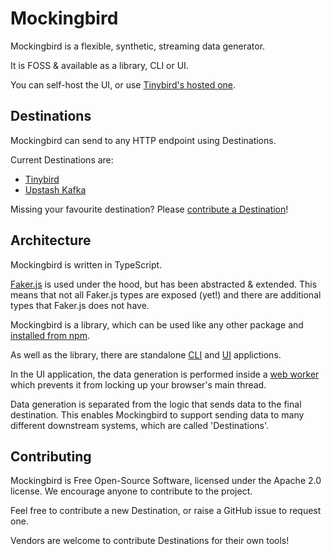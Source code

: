# Mockingbird
 
Mockingbird is a flexible, synthetic, streaming data generator. 

It is FOSS & available as a library, CLI or UI.

You can self-host the UI, or use [Tinybird's hosted one](https://mockingbird.tinybird.co).

## Destinations

Mockingbird can send to any HTTP endpoint using Destinations.

Current Destinations are:

- [Tinybird](./destinations/tinybird.md)
- [Upstash Kafka](./destinations/upstash_kafka.md)

Missing your favourite destination? Please [contribute a Destination](https://github.com/tinybirdco/mockingbird)!

## Architecture

Mockingbird is written in TypeScript.

[Faker.js](https://fakerjs.dev/) is used under the hood, but has been abstracted & extended. This means that not all Faker.js types are exposed (yet!) and there are additional types that Faker.js does not have.

Mockingbird is a library, which can be used like any other package and [installed from npm](https://www.npmjs.com/package/@tinybirdco/mockingbird). 

As well as the library, there are standalone [CLI](https://www.npmjs.com/package/@tinybirdco/mockingbird-cli) and [UI](https://mockingbird.tinybird.co) applictions.

In the UI application, the data generation is performed inside a [web worker](https://developer.mozilla.org/en-US/docs/Web/API/Web_Workers_API/Using_web_workers) which prevents it from locking up your browser's main thread.

Data generation is separated from the logic that sends data to the final destination. This enables Mockingbird to support sending data to many different downstream systems, which are called 'Destinations'.

## Contributing

Mockingbird is Free Open-Source Software, licensed under the Apache 2.0 license. We encourage anyone to contribute to the project.

Feel free to contribute a new Destination, or raise a GitHub issue to request one. 

Vendors are welcome to contribute Destinations for their own tools!

